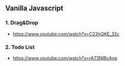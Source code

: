 ## Vanilla Javascript

### 1. Drag&Drop
- https://www.youtube.com/watch?v=C22hQKE_32c

### 2. Todo List
- https://www.youtube.com/watch?v=rA73NIBcAsg
